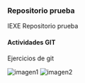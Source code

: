 ### Repositorio prueba

IEXE Repositorio prueba 

 #### Actividades GIT

 Ejercicios de git

![imagen1](https://user-images.githubusercontent.com/52212108/130384611-699ce595-7a59-4e93-b3a9-d9553e1851a4.png)
![imagen2](https://user-images.githubusercontent.com/52212108/130384618-c98e1311-318b-418d-9106-3db018aa89bc.png)